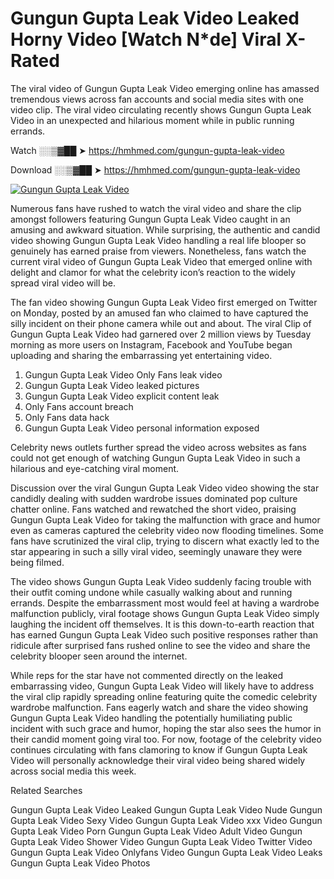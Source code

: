 ﻿# Gungun Gupta Leak Video Leaked Horny Video [Watch N*de] Viral X-Rated

The viral video of ﻿Gungun Gupta Leak Video emerging online has amassed tremendous views across fan accounts and social media sites with one video clip. The viral video circulating recently shows ﻿Gungun Gupta Leak Video in an unexpected and hilarious moment while in public running errands. 

Watch ░░▒▓██ ➤ https://hmhmed.com/gungun-gupta-leak-video

Download ░░▒▓██ ➤ https://hmhmed.com/gungun-gupta-leak-video

[![Gungun Gupta Leak Video](https://i.imgur.com/dJHk4Zq.gif)](https://hmhmed.com/gungun-gupta-leak-video)

Numerous fans have rushed to watch the viral video and share the clip amongst followers featuring ﻿Gungun Gupta Leak Video caught in an amusing and awkward situation. While surprising, the authentic and candid video showing ﻿Gungun Gupta Leak Video handling a real life blooper so genuinely has earned praise from viewers. Nonetheless, fans watch the current viral video of ﻿Gungun Gupta Leak Video that emerged online with delight and clamor for what the celebrity icon’s reaction to the widely spread viral video will be.

The fan video showing ﻿Gungun Gupta Leak Video first emerged on Twitter on Monday, posted by an amused fan who claimed to have captured the silly incident on their phone camera while out and about. The viral Clip of ﻿Gungun Gupta Leak Video had garnered over 2 million views by Tuesday morning as more users on Instagram, Facebook and YouTube began uploading and sharing the embarrassing yet entertaining video. 

1. ﻿Gungun Gupta Leak Video Only Fans leak video
2. ﻿Gungun Gupta Leak Video leaked pictures
3. ﻿Gungun Gupta Leak Video explicit content leak
4. Only Fans account breach
5. Only Fans data hack
6. ﻿Gungun Gupta Leak Video personal information exposed

Celebrity news outlets further spread the video across websites as fans could not get enough of watching ﻿Gungun Gupta Leak Video in such a hilarious and eye-catching viral moment. 

Discussion over the viral ﻿Gungun Gupta Leak Video video showing the star candidly dealing with sudden wardrobe issues dominated pop culture chatter online. Fans watched and rewatched the short video, praising ﻿Gungun Gupta Leak Video for taking the malfunction with grace and humor even as cameras captured the celebrity video now flooding timelines. Some fans have scrutinized the viral clip, trying to discern what exactly led to the star appearing in such a silly viral video, seemingly unaware they were being filmed.

The video shows ﻿Gungun Gupta Leak Video suddenly facing trouble with their outfit coming undone while casually walking about and running errands. Despite the embarrassment most would feel at having a wardrobe malfunction publicly, viral footage shows ﻿Gungun Gupta Leak Video simply laughing the incident off themselves. It is this down-to-earth reaction that has earned ﻿Gungun Gupta Leak Video such positive responses rather than ridicule after surprised fans rushed online to see the video and share the celebrity blooper seen around the internet.  

While reps for the star have not commented directly on the leaked embarrassing video, ﻿Gungun Gupta Leak Video will likely have to address the viral clip rapidly spreading online featuring quite the comedic celebrity wardrobe malfunction. Fans eagerly watch and share the video showing ﻿Gungun Gupta Leak Video handling the potentially humiliating public incident with such grace and humor, hoping the star also sees the humor in their candid moment going viral too. For now, footage of the celebrity video continues circulating with fans clamoring to know if ﻿Gungun Gupta Leak Video will personally acknowledge their viral video being shared widely across social media this week.

Related Searches

﻿Gungun Gupta Leak Video Leaked
﻿Gungun Gupta Leak Video Nude
﻿Gungun Gupta Leak Video Sexy Video
﻿Gungun Gupta Leak Video xxx Video
﻿Gungun Gupta Leak Video Porn
﻿Gungun Gupta Leak Video Adult Video
﻿Gungun Gupta Leak Video Shower Video
﻿Gungun Gupta Leak Video Twitter Video
﻿Gungun Gupta Leak Video Onlyfans Video
﻿Gungun Gupta Leak Video Leaks
﻿Gungun Gupta Leak Video Photos